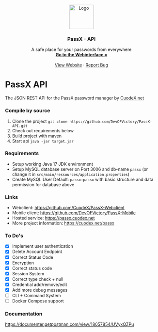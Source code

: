 <!-- PROJECT LOGO -->
<br />
<div align="center">
  <a href="https://passx.cuodex.net">
    <img src="https://passx.cuodex.net/assets/logo.png" alt="Logo" width="80" height="80">
  </a>

<h3 align="center">PassX - API</h3>

  <p align="center">
    A safe place for your passwords from everywhere
    <br />
    <a href="https://passx.cuodex.net"><strong>Go to the Webinterface »</strong></a>
    <br />
    <br />
    <a href="https://cuodex.net/passx">View Website</a>
    ·
    <a href="https://cuodex.net/contact#reportBug">Report Bug</a>
  </p>
</div>

# PassX API
The JSON REST API for the PassX password manager by [CuodeX.net](https://cuodex.net)

### Compile by source
1. Clone the project `git clone https://github.com/DevOFVictory/PassX-API.git`
2. Check out requirements below
3. Build project with maven
4. Start api `java -jar target.jar`

### Requirements
- Setup working Java 17 JDK environment
- Setup MySQL database server on Port 3006 and db-name `passx` (or change it in `src/main/ressources/application.properties`)
- Create MySQL User Default: `passx:passx` with basic structure and data permission for database above

### Links
- Webclient: https://github.com/CuodeX/PassX-Webclient
- Mobile client: https://github.com/DevOFVictory/PassX-Mobile
- Hosted service: https://passx.cuodex.net
- More project information: https://cuodex.net/passx

### To Do's
- [x] Implement user authentication
- [x] Delete Account Endpoint
- [x] Correct Status Code
- [x] Encryption
- [x] Correct status code
- [x] Session System
- [x] Correct type check + null
- [x] Credential add/remove/edit
- [x] Add more debug messages
- [ ] CLI + Command System
- [ ] Docker Compose support

### Documentation
https://documenter.getpostman.com/view/18057854/UVyxQZPu
